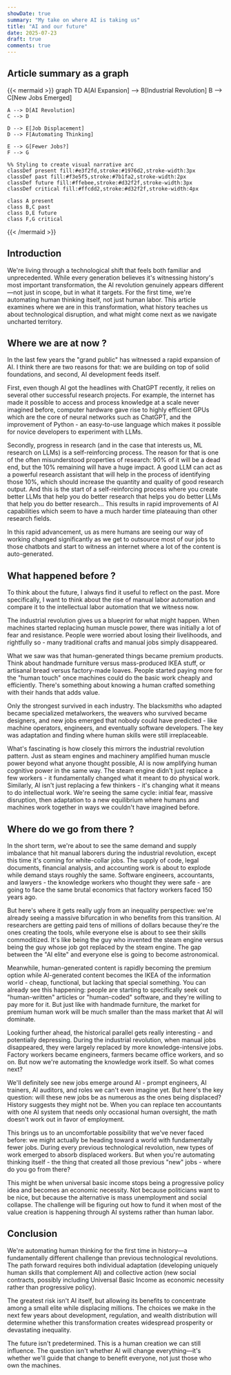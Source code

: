 ```yaml
---
showDate: true
summary: "My take on where AI is taking us"
title: "AI and our future"
date: 2025-07-23
draft: true
comments: true
---
```


## Article summary as a graph
{{< mermaid >}}
graph TD
    A[AI Expansion] --> B[Industrial Revolution]
    B --> C[New Jobs Emerged]
    
    A --> D[AI Revolution]
    C --> D
    
    D --> E[Job Displacement]
    D --> F[Automating Thinking]
    
    E --> G[Fewer Jobs?]
    F --> G
    
    %% Styling to create visual narrative arc
    classDef present fill:#e3f2fd,stroke:#1976d2,stroke-width:3px
    classDef past fill:#f3e5f5,stroke:#7b1fa2,stroke-width:2px
    classDef future fill:#ffebee,stroke:#d32f2f,stroke-width:3px
    classDef critical fill:#ffcdd2,stroke:#d32f2f,stroke-width:4px
    
    class A present
    class B,C past
    class D,E future
    class F,G critical
{{< /mermaid >}}

## Introduction
We're living through a technological shift that feels both familiar and unprecedented. While every generation believes it's witnessing history's most important transformation, the AI revolution genuinely appears different—not just in scope, but in what it targets. For the first time, we're automating human thinking itself, not just human labor. This article examines where we are in this transformation, what history teaches us about technological disruption, and what might come next as we navigate uncharted territory.

## Where we are at now ? 
In the last few years the "grand public" has witnessed a rapid expansion of AI. I think there are two reasons for that: we are building on top of solid foundations, and second, AI development feeds itself.

First, even though AI got the headlines with ChatGPT recently, it relies on several other successful research projects. For example, the internet has made it possible to access and process knowledge at a scale never imagined before, computer hardware gave rise to highly efficient GPUs which are the core of neural networks such as ChatGPT, and the improvement of Python - an easy-to-use language which makes it possible for novice developers to experiment with LLMs.

Secondly, progress in research (and in the case that interests us, ML research on LLMs) is a self-reinforcing process. The reason for that is one of the often misunderstood properties of research: 90% of it will be a dead end, but the 10% remaining will have a huge impact. A good LLM can act as a powerful research assistant that will help in the process of identifying those 10%, which should increase the quantity and quality of good research output. And this is the start of a self-reinforcing process where you create better LLMs that help you do better research that helps you do better LLMs that help you do better research... This results in rapid improvements of AI capabilities which seem to have a much harder time plateauing than other research fields.

In this rapid advancement, us as mere humans are seeing our way of working changed significantly as we get to outsource most of our jobs to those chatbots and start to witness an internet where a lot of the content is auto-generated.

## What happened before ? 
To think about the future, I always find it useful to reflect on the past. More specifically, I want to think about the rise of manual labor automation and compare it to the intellectual labor automation that we witness now.

The industrial revolution gives us a blueprint for what might happen. When machines started replacing human muscle power, there was initially a lot of fear and resistance. People were worried about losing their livelihoods, and rightfully so - many traditional crafts and manual jobs simply disappeared.

What we saw was that human-generated things became premium products. Think about handmade furniture versus mass-produced IKEA stuff, or artisanal bread versus factory-made loaves. People started paying more for the "human touch" once machines could do the basic work cheaply and efficiently. There's something about knowing a human crafted something with their hands that adds value.

Only the strongest survived in each industry. The blacksmiths who adapted became specialized metalworkers, the weavers who survived became designers, and new jobs emerged that nobody could have predicted - like machine operators, engineers, and eventually software developers. The key was adaptation and finding where human skills were still irreplaceable.

What's fascinating is how closely this mirrors the industrial revolution pattern. Just as steam engines and machinery amplified human muscle power beyond what anyone thought possible, AI is now amplifying human cognitive power in the same way. The steam engine didn't just replace a few workers - it fundamentally changed what it meant to do physical work. Similarly, AI isn't just replacing a few thinkers - it's changing what it means to do intellectual work. We're seeing the same cycle: initial fear, massive disruption, then adaptation to a new equilibrium where humans and machines work together in ways we couldn't have imagined before. 

## Where do we go from there ? 

In the short term, we're about to see the same demand and supply imbalance that hit manual laborers during the industrial revolution, except this time it's coming for white-collar jobs. The supply of code, legal documents, financial analysis, and accounting work is about to explode while demand stays roughly the same. Software engineers, accountants, and lawyers - the knowledge workers who thought they were safe - are going to face the same brutal economics that factory workers faced 150 years ago.

But here's where it gets really ugly from an inequality perspective: we're already seeing a massive bifurcation in who benefits from this transition. AI researchers are getting paid tens of millions of dollars because they're the ones creating the tools, while everyone else is about to see their skills commoditized. It's like being the guy who invented the steam engine versus being the guy whose job got replaced by the steam engine. The gap between the "AI elite" and everyone else is going to become astronomical.

Meanwhile, human-generated content is rapidly becoming the premium option while AI-generated content becomes the IKEA of the information world - cheap, functional, but lacking that special something. You can already see this happening: people are starting to specifically seek out "human-written" articles or "human-coded" software, and they're willing to pay more for it. But just like with handmade furniture, the market for premium human work will be much smaller than the mass market that AI will dominate.

Looking further ahead, the historical parallel gets really interesting - and potentially depressing. During the industrial revolution, when manual jobs disappeared, they were largely replaced by more knowledge-intensive jobs. Factory workers became engineers, farmers became office workers, and so on. But now we're automating the knowledge work itself. So what comes next?

We'll definitely see new jobs emerge around AI - prompt engineers, AI trainers, AI auditors, and roles we can't even imagine yet. But here's the key question: will these new jobs be as numerous as the ones being displaced? History suggests they might not be. When you can replace ten accountants with one AI system that needs only occasional human oversight, the math doesn't work out in favor of employment.

This brings us to an uncomfortable possibility that we've never faced before: we might actually be heading toward a world with fundamentally fewer jobs. During every previous technological revolution, new types of work emerged to absorb displaced workers. But when you're automating thinking itself - the thing that created all those previous "new" jobs - where do you go from there?

This might be when universal basic income stops being a progressive policy idea and becomes an economic necessity. Not because politicians want to be nice, but because the alternative is mass unemployment and social collapse. The challenge will be figuring out how to fund it when most of the value creation is happening through AI systems rather than human labor.

## Conclusion
We're automating human thinking for the first time in history—a fundamentally different challenge than previous technological revolutions. The path forward requires both individual adaptation (developing uniquely human skills that complement AI) and collective action (new social contracts, possibly including Universal Basic Income as economic necessity rather than progressive policy).

The greatest risk isn't AI itself, but allowing its benefits to concentrate among a small elite while displacing millions. The choices we make in the next few years about development, regulation, and wealth distribution will determine whether this transformation creates widespread prosperity or devastating inequality.

The future isn't predetermined. This is a human creation we can still influence. The question isn't whether AI will change everything—it's whether we'll guide that change to benefit everyone, not just those who own the machines.